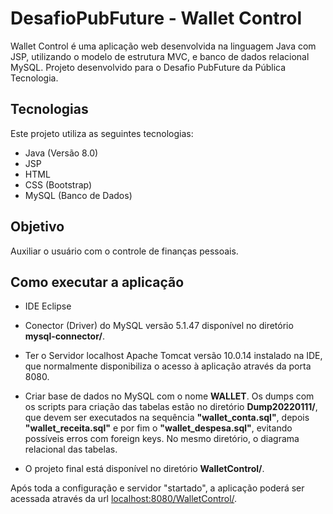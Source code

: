 # DesafioPubFuture - Wallet Control

Wallet Control é uma aplicação web desenvolvida na linguagem Java com JSP, utilizando o modelo de estrutura MVC, e banco de dados relacional MySQL.
Projeto desenvolvido para o Desafio PubFuture da Pública Tecnologia.

## Tecnologias

Este projeto utiliza as seguintes tecnologias:

- Java (Versão 8.0)
- JSP
- HTML
- CSS (Bootstrap)
- MySQL (Banco de Dados)

## Objetivo
Auxiliar o usuário com o controle de finanças pessoais.

## Como executar a aplicação
- IDE Eclipse

- Conector (Driver) do MySQL versão 5.1.47 disponível no diretório **mysql-connector/**.

- Ter o Servidor localhost Apache Tomcat versão 10.0.14 instalado na IDE, que normalmente disponibiliza o acesso à aplicação através da porta 8080.

- Criar base de dados no MySQL com o nome **WALLET**. Os dumps com os scripts para criação das tabelas estão no diretório **Dump20220111/**, que devem ser executados na sequência **"wallet_conta.sql"**, depois **"wallet_receita.sql"** e por fim o **"wallet_despesa.sql"**, evitando possíveis erros com foreign keys. No mesmo diretório, o diagrama relacional das tabelas.

- O projeto final está disponível no diretório **WalletControl/**.


Após toda a configuração e servidor "startado", a aplicação poderá ser acessada através da url [localhost:8080/WalletControl/](http://localhost:8080/WalletControl/ "localhost:8080/WalletControl/").

